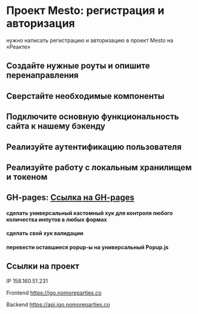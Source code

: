 # Проект Mesto: регистрация и авторизация

нужно написать регистрацию и авторизацию в проект Mesto на «Реакте»

## Создайте нужные роуты и опишите перенаправления
## Сверстайте необходимые компоненты
## Подключите основную функциональность сайта к нашему бэкенду
## Реализуйте аутентификацию пользователя
## Реализуйте работу с локальным хранилищем и токеном

## GH-pages: [Ссылка на GH-pages](https://igorsmirnof.github.io/react-mesto-auth/)

#### сделать универсальный кастомный хук для контроля любого количества инпутов в любых формах
#### сделать свой хук валидации
#### перевести оставшиеся popup-ы на универсальный Popup.js

## Ссылки на проект

IP 158.160.51.231

Frontend https://igo.nomoreparties.co

Backend https://api.igo.nomoreparties.co